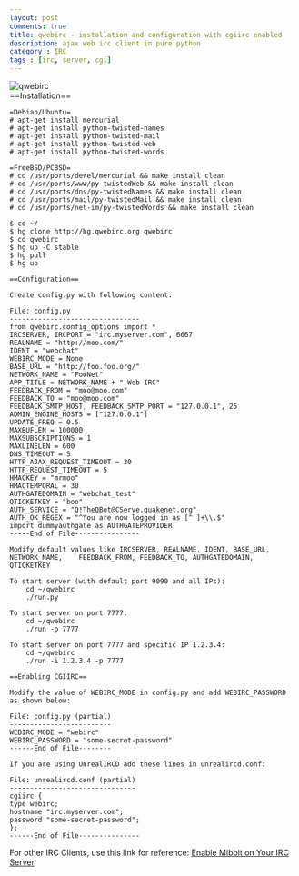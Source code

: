 ```yaml
---
layout: post
comments: true
title: qwebirc - installation and configuration with cgiirc enabled
description: ajax web irc client in pure python
category : IRC
tags : [irc, server, cgi]
---
```

![qwebirc](/images/qwebircsmall.png)  
    ==Installation==

    =Debian/Ubuntu=
    # apt-get install mercurial
    # apt-get install python-twisted-names
    # apt-get install python-twisted-mail
    # apt-get install python-twisted-web
    # apt-get install python-twisted-words

    =FreeBSD/PCBSD=
    # cd /usr/ports/devel/mercurial && make install clean
    # cd /usr/ports/www/py-twistedWeb && make install clean
    # cd /usr/ports/dns/py-twistedNames && make install clean
    # cd /usr/ports/mail/py-twistedMail && make install clean
    # cd /usr/ports/net-im/py-twistedWords && make install clean

    $ cd ~/
    $ hg clone http://hg.qwebirc.org qwebirc
    $ cd qwebirc
    $ hg up -C stable
    $ hg pull
    $ hg up

    ==Configuration==

    Create config.py with following content:

    File: config.py
    --------------------------------
    from qwebirc.config_options import *
    IRCSERVER, IRCPORT = "irc.myserver.com", 6667
    REALNAME = "http://moo.com/"
    IDENT = "webchat"
    WEBIRC_MODE = None
    BASE_URL = "http://foo.foo.org/"
    NETWORK_NAME = "FooNet"
    APP_TITLE = NETWORK_NAME + " Web IRC"
    FEEDBACK_FROM = "moo@moo.com"
    FEEDBACK_TO = "moo@moo.com"
    FEEDBACK_SMTP_HOST, FEEDBACK_SMTP_PORT = "127.0.0.1", 25
    ADMIN_ENGINE_HOSTS = ["127.0.0.1"]
    UPDATE_FREQ = 0.5
    MAXBUFLEN = 100000
    MAXSUBSCRIPTIONS = 1
    MAXLINELEN = 600
    DNS_TIMEOUT = 5
    HTTP_AJAX_REQUEST_TIMEOUT = 30
    HTTP_REQUEST_TIMEOUT = 5
    HMACKEY = "mrmoo"
    HMACTEMPORAL = 30
    AUTHGATEDOMAIN = "webchat_test"
    QTICKETKEY = "boo"
    AUTH_SERVICE = "Q!TheQBot@CServe.quakenet.org"
    AUTH_OK_REGEX = "^You are now logged in as [^ ]+\\.$"
    import dummyauthgate as AUTHGATEPROVIDER
    -----End of File----------------

    Modify default values like IRCSERVER, REALNAME, IDENT, BASE_URL, NETWORK_NAME,    FEEDBACK_FROM, FEEDBACK_TO, AUTHGATEDOMAIN, QTICKETKEY

    To start server (with default port 9090 and all IPs):
        cd ~/qwebirc
        ./run.py

    To start server on port 7777:
        cd ~/qwebirc
        ./run -p 7777
        
    To start server on port 7777 and specific IP 1.2.3.4:
        cd ~/qwebirc
        ./run -i 1.2.3.4 -p 7777
        
    ==Enabling CGIIRC==

    Modify the value of WEBIRC_MODE in config.py and add WEBIRC_PASSWORD as shown below:

    File: config.py (partial)
    -------------------------
    WEBIRC_MODE = "webirc"
    WEBIRC_PASSWORD = "some-secret-password"
    ------End of File--------

    If you are using UnrealIRCD add these lines in unrealircd.conf:

    File: unrealircd.conf (partial)
    -------------------------------
    cgiirc {
    type webirc;
    hostname "irc.myserver.com";
    password "some-secret-password";
    };
    ------End of File---------------  

For other IRC Clients, use this link for reference:
[Enable Mibbit on Your IRC Server](http://wiki.mibbit.com/index.php/Enable_Mibbit_on_Your_IRC_Server)
